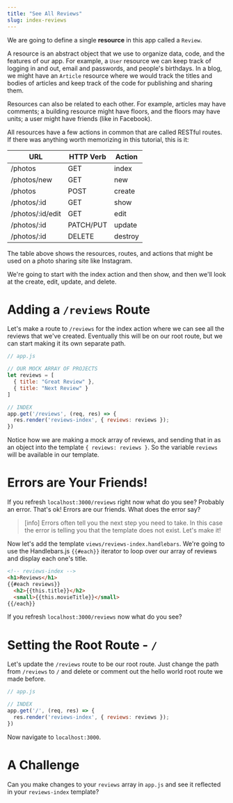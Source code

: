 ```yaml
---
title: "See All Reviews"
slug: index-reviews
---
```


We are going to define a single **resource** in this app called a `Review`.

A resource is an abstract object that we use to organize data, code, and the features of our app. For example, a `User` resource we can keep track of logging in and out, email and passwords, and people's birthdays. In a blog, we might have an `Article` resource where we would track the titles and bodies of articles and keep track of the code for publishing and sharing them.

Resources can also be related to each other. For example, articles may have comments; a building resource might have floors, and the floors may have units; a user might have friends (like in Facebook).

All resources have a few actions in common that are called RESTful routes. If there was anything worth memorizing in this tutorial, this is it:

| URL              | HTTP Verb | Action  |
|------------------|-----------|---------|
| /photos          | GET       | index   |
| /photos/new      | GET       | new     |
| /photos          | POST      | create  |
| /photos/:id      | GET       | show    |
| /photos/:id/edit | GET       | edit    |
| /photos/:id      | PATCH/PUT | update  |
| /photos/:id      | DELETE    | destroy |

The table above shows the resources, routes, and actions that might be used on a photo sharing site like Instagram.

We're going to start with the index action and then show, and then we'll look at the create, edit, update, and delete.

# Adding a `/reviews` Route

Let's make a route to `/reviews` for the index action where we can see all the reviews that we've created. Eventually this will be on our root route, but we can start making it its own separate path.

```js
// app.js

// OUR MOCK ARRAY OF PROJECTS
let reviews = [
  { title: "Great Review" },
  { title: "Next Review" }
]

// INDEX
app.get('/reviews', (req, res) => {
  res.render('reviews-index', { reviews: reviews });
})
```

Notice how we are making a mock array of reviews, and sending that in as an object into the template `{ reviews: reviews }`. So the variable `reviews` will be available in our template.

# Errors are Your Friends!

If you refresh `localhost:3000/reviews` right now what do you see? Probably an error. That's ok! Errors are our friends. What does the error say?

> [info]
> Errors often tell you the next step you need to take. In this case the error is telling you that the template does not exist. Let's make it!

Now let's add the template `views/reviews-index.handlebars`. We're going to use the Handlebars.js `{{#each}}` iterator to loop over our array of reviews and display each one's title.

```html
<!-- reviews-index -->
<h1>Reviews</h1>
{{#each reviews}}
  <h2>{{this.title}}</h2>
  <small>{{this.movieTitle}}</small>
{{/each}}
```

If you refresh `localhost:3000/reviews` now what do you see?

# Setting the Root Route - `/`

Let's update the `/reviews` route to be our root route. Just change the path from `/reviews` to `/` and delete or comment out the hello world root route we made before.

```js
// app.js

// INDEX
app.get('/', (req, res) => {
  res.render('reviews-index', { reviews: reviews });
})
```

Now navigate to `localhost:3000`.

# A Challenge

Can you make changes to your `reviews` array in `app.js` and see it reflected in your `reviews-index` template?
